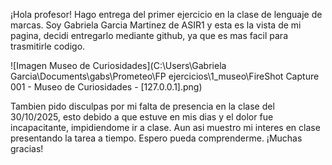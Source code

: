 ¡Hola profesor! Hago entrega del primer ejercicio en la clase de lenguaje de marcas.
Soy Gabriela Garcia Martinez de ASIR1 y esta es la vista de mi pagina, decidi entregarlo mediante github, ya que es mas facil para trasmitirle codigo.

![Imagen Museo de Curiosidades](C:\Users\Gabriela Garcia\Documents\gabs\Prometeo\FP ejercicios\1_museo\FireShot Capture 001 - Museo de Curiosidades - [127.0.0.1].png)



Tambien pido disculpas por mi falta de presencia en la clase del 30/10/2025, esto debido a que estuve en mis dias y el dolor fue incapacitante, impidiendome ir a clase. Aun asi muestro mi interes en clase presentando la tarea a tiempo. 
Espero pueda comprenderme.
¡Muchas gracias!